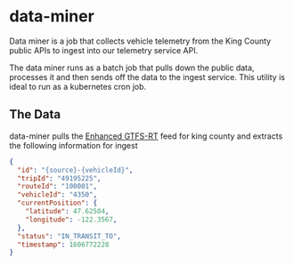 # data-miner

Data miner is a job that collects vehicle telemetry from the King County
public APIs to ingest into our telemetry service API.

The data miner runs as a batch job that pulls down the public data, processes
it and then sends off the data to the ingest service.  This utility is ideal
to run as a kubernetes cron job.


## The Data

data-miner pulls the [Enhanced GTFS-RT](https://s3.amazonaws.com/kcm-alerts-realtime-prod/vehiclepositions_enhanced.json)
feed for king county and extracts the following information for ingest

```json
{
  "id": "{source}-{vehicleId}",
  "tripId": "49195225",
  "routeId": "100001",
  "vehicleId": "4350",
  "currentPosition": {
    "latitude": 47.62504,
    "longitude": -122.3567,
  },
  "status": "IN_TRANSIT_TO",
  "timestamp": 1606772228
}
```


